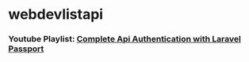 # webdevlistapi
### Youtube Playlist: [Complete Api Authentication with Laravel Passport](https://www.youtube.com/watch?v=OJtGeqgXwfo&list=PLzz9vf6075V1oNIpovX38TvLEXPAWCjwQ&index=2)
